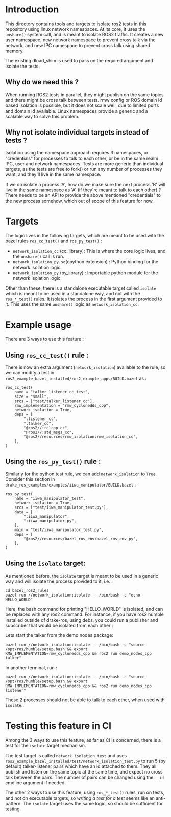 # Introduction
This directory contains tools and targets to isolate ros2 tests in this repository using linux network namespaces.
At its core, it uses the ``unshare()`` system call, and is meant to isolate ROS2 traffic. It creates a new user namespace,
new network namespace to prevent cross talk via the network, and new IPC namespace to prevent cross talk using shared memory.

The existing dload_shim is used to pass on the required argument and isolate the tests.

## Why do we need this ?
When running ROS2 tests in parallel, they might publish on the same topics and there might be cross talk between tests. rmw config or ROS domain id based isolation is possible,
but it does not scale well, due to limited ports and domain id available. Linux namespaces provide a generic and a scalable way to solve this problem.

## Why not isolate individual targets instead of tests ?
Isolation using the namespace approach requires 3 namespaces, or "credentials" for processes to talk to each other, or be in the same realm : IPC, user and network namespaces.
Tests are more generic than individual targets, as the tests are free to fork() or run any number of processes they want, and they'll live in the same namespace.

If we do isolate a process 'A', how do we make sure the next process 'B' will live in the same namespace as 'A' (if they're meant to talk to each other) ? There needs to be an API to provide the above mentioned "credentials" to the new process
somehow, which out of scope of this feature for now.

# Targets
The logic lives in the following targets, which are meant to be used with the bazel rules ``ros_cc_test()`` and ``ros_py_test()`` :
* ``network_isolation_cc`` (cc_library): This is where the core logic lives, and the ``unshare()`` call is run.
* ``network_isolation_py.so``(cpython extension) : Python binding for the network isolation logic.
* ``network_isolation_py`` (py_library) : Importable python module for the network isolation logic.

Other than these, there is a standalone executable target called ``isolate`` which is meant to be used in a standalone way, and not with the
``ros_*_test()`` rules. It isolates the process in the first argument provided to it. This uses the same ``unshare()`` logic as ``network_isolation_cc``.

# Example usage
There are 3 ways to use this feature :

## Using ``ros_cc_test()`` rule :
There is now an extra argument (``network_isolation``) available to the rule, so we can modify a test in ``ros2_example_bazel_installed/ros2_example_apps/BUILD.bazel`` as : 

```
ros_cc_test(
    name = "talker_listener_cc_test",
    size = "small",
    srcs = ["test/talker_listener.cc"],
    rmw_implementation = "rmw_cyclonedds_cpp",
    network_isolation = True,
    deps = [
        ":listener_cc",
        ":talker_cc",
        "@ros2//:rclcpp_cc",
        "@ros2//:std_msgs_cc",
        "@ros2//resources/rmw_isolation:rmw_isolation_cc",
    ],
)
```

## Using the ``ros_py_test()`` rule :
Similarly for the python test rule, we can add ``network_isolation`` to ``True``. Consider this section in ``drake_ros_examples/examples/iiwa_manipulator/BUILD.bazel`` :

```
ros_py_test(
    name = "iiwa_manipulator_test",
    network_isolation = True,
    srcs = ["test/iiwa_manipulator_test.py"],
    data = [
        ":iiwa_manipulator",
        ":iiwa_manipulator_py",
    ],
    main = "test/iiwa_manipulator_test.py",
    deps = [
        "@ros2//resources/bazel_ros_env:bazel_ros_env_py",
    ],
)
```


## Using the ``isolate`` target:
As mentioned before, the ``isolate`` target is meant to be used in a generic way and will isolate the process provided to it, i.e. : 
```
cd bazel_ros2_rules
bazel run //network_isolation:isolate -- /bin/bash -c "echo HELLO_WORLD"
```

Here, the bash command for printing "HELLO_WORLD" is isolated, and can be replaced with any ros2 command. For instance, if you have ros2 humble installed
outside of drake-ros, using debs, you could run a publisher and subscriber that would be isolated from each other : 

Lets start the talker from the demo nodes package:
```
bazel run //network_isolation:isolate -- /bin/bash -c "source /opt/ros/humble/setup.bash && export RMW_IMPLEMENTATION=rmw_cyclonedds_cpp && ros2 run demo_nodes_cpp talker"
```

In another terminal, run :
```
bazel run //network_isolation:isolate -- /bin/bash -c "source /opt/ros/humble/setup.bash && export RMW_IMPLEMENTATION=rmw_cyclonedds_cpp && ros2 run demo_nodes_cpp listener"
```

These 2 processes should not be able to talk to each other, when used with ``isolate``.

# Testing this feature in CI
Among the 3 ways to use this feature, as far as CI is concerned, there is a test for the ``isolate`` target mechanism.

The test target is called ``network_isolation_test`` and uses ``ros2_example_bazel_installed/test/network_isolation_test.py`` to run 5 (by default) talker-listener pairs which have an id attached to them.
They all publish and listen on the same topic at the same time, and expect no cross talk between the pairs. The number of pairs can be changed using the ``--id`` cmdline argument if needed.

The other 2 ways to use this feature, using ``ros_*_test()`` rules, run on tests, and not on executable targets, so *writing a test for a test* seems like an anti-pattern. The ``isolate`` target uses the same logic, so should be sufficient for testing.
